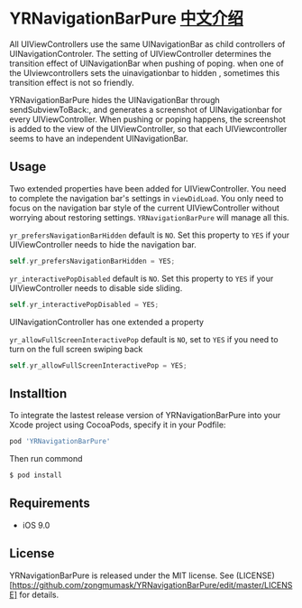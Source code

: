 YRNavigationBarPure [中文介绍](https://github.com/zongmumask/YRNavigationBarPure/blob/master/README_CN.md)
============

All UIViewControllers use the same UINavigationBar as child controllers of UINavigationControler. The setting of UIViewController determines the transition effect of UINavigationBar when pushing of poping. when one of the UIviewcontrollers sets the uinavigationbar to hidden , sometimes this transition effect is not so friendly.

YRNavigationBarPure hides the UINavigationBar through sendSubviewToBack:, and generates a screenshot of UINavigationbar for every UIViewController. When pushing or poping happens, the screenshot is added to the view of the UIViewController, so that each UIViewcontroller seems to have an independent UINavigationBar.

## Usage

Two extended properties have been added for UIViewController. You need to complete the navigation bar's settings in `viewDidLoad`. You only need to focus on the navigation bar style of the current UIViewController without worrying about restoring settings. `YRNavigationBarPure` will manage all this.

`yr_prefersNavigationBarHidden` default is `NO`. Set this property to `YES` if your UIViewController needs to hide the navigation bar.

```objective-c
self.yr_prefersNavigationBarHidden = YES;
```

`yr_interactivePopDisabled` default is `NO`. Set this property to `YES` if your UIViewController needs to disable side sliding.

```objective-c
self.yr_interactivePopDisabled = YES;
```

UINavigationController has one extended a property

`yr_allowFullScreenInteractivePop` default is `NO`, set to `YES` if you need to turn on the full screen swiping back

```objective-c
self.yr_allowFullScreenInteractivePop = YES;
```

## Installtion

To integrate the lastest release version of YRNavigationBarPure into your Xcode project using CocoaPods, specify it in your Podfile:

```ruby
pod 'YRNavigationBarPure'
```
Then run commond

```bash
$ pod install
```

## Requirements

- iOS 9.0

## License

YRNavigationBarPure is released under the MIT license. See (LICENSE)[https://github.com/zongmumask/YRNavigationBarPure/edit/master/LICENSE] for details.

